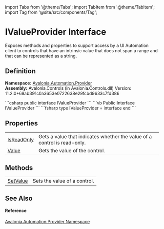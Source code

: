 import Tabs from '@theme/Tabs'; 
import TabItem from '@theme/TabItem'; 
import Tag from '@site/src/components/Tag'; 

# IValueProvider Interface


Exposes methods and properties to support access by a UI Automation client to controls that have an intrinsic value that does not span a range and that can be represented as a string.



## Definition
**Namespace:** <a href="N_Avalonia_Automation_Provider">Avalonia.Automation.Provider</a>  
**Assembly:** Avalonia.Controls (in Avalonia.Controls.dll) Version: 11.2.0+68ab391c0a3653e0722638e29fcbd9633c7fd386

<Tabs groupId="api-code-preview">
<TabItem value="csharp" label="C#">
```csharp
public interface IValueProvider
```
</TabItem>
<TabItem value="vb" label="VB">
```vb
Public Interface IValueProvider
```
</TabItem>
<TabItem value="fsharp" label="F#">
```fsharp
type IValueProvider = interface end
```
</TabItem>
</Tabs>



## Properties
<table>
<tr>
<td><a href="P_Avalonia_Automation_Provider_IValueProvider_IsReadOnly">IsReadOnly</a></td>
<td>Gets a value that indicates whether the value of a control is read-only.</td>
</tr>
<tr>
<td><a href="P_Avalonia_Automation_Provider_IValueProvider_Value">Value</a></td>
<td>Gets the value of the control.</td>
</tr>
</table>

## Methods
<table>
<tr>
<td><a href="M_Avalonia_Automation_Provider_IValueProvider_SetValue">SetValue</a></td>
<td>Sets the value of a control.</td>
</tr>
</table>

## See Also


#### Reference
<a href="N_Avalonia_Automation_Provider">Avalonia.Automation.Provider Namespace</a>  
